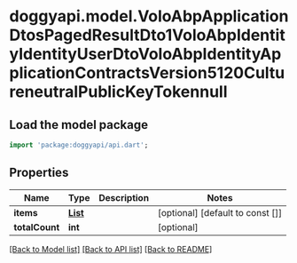 # doggyapi.model.VoloAbpApplicationDtosPagedResultDto1VoloAbpIdentityIdentityUserDtoVoloAbpIdentityApplicationContractsVersion5120CultureneutralPublicKeyTokennull

## Load the model package
```dart
import 'package:doggyapi/api.dart';
```

## Properties
Name | Type | Description | Notes
------------ | ------------- | ------------- | -------------
**items** | [**List<VoloAbpIdentityIdentityUserDto>**](VoloAbpIdentityIdentityUserDto.md) |  | [optional] [default to const []]
**totalCount** | **int** |  | [optional] 

[[Back to Model list]](../README.md#documentation-for-models) [[Back to API list]](../README.md#documentation-for-api-endpoints) [[Back to README]](../README.md)



